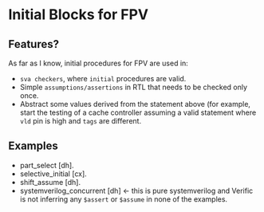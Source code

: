 # Initial Blocks for FPV
## Features?
As far as I know, initial procedures for FPV are used in:
* `sva checkers`, where `initial` procedures are valid.
* Simple `assumptions/assertions` in RTL that needs to be checked only once.
* Abstract some values derived from the statement above (for example, start the testing of a cache controller assuming a valid statement where `vld` pin is high and `tags` are different.

## Examples
* part_select [dh].
* selective_initial [cx].
* shift_assume [dh].
* systemverilog_concurrent [dh] <- this is pure systemverilog and Verific is not inferring any `$assert` or `$assume` in none of the examples.
